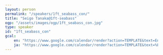 ```yaml
---
layout: person
permalink: "/speakers/1ft_seabass_con/"
title: "Seigo Tanaka@1ft-seabass"
ogp: "/assets/images/ogp/1ft_seabass_con.jpg"
type: speaker
id: "1ft_seabass_con"
gcal:
    en: "https://www.google.com/calendar/render?action=TEMPLATE&text=Enhancing+each+other+technologies+DevRel+tips%21+%7E+An+exciting+experience+as+a+dual-charged+technical+mentor+in+a+hackathon+%7E&dates=20230311T154000/20230311T161000&location=%E3%80%92220-0004+Kanagawa%2C+Yokohama%2C+Nishi+Ward%2C+Kitasaiwai%2C+2+Chome%E2%88%925%E2%88%9215+%E3%83%97%E3%83%AC%E3%83%9F%E3%82%A2%E6%A8%AA%E6%B5%9C%E8%A5%BF%E5%8F%A3%E3%83%93%E3%83%AB+4F&trp=true&details=https%3A%2F%2Fyokohama-2023.devrelcon.dev%2Fspeakers%2F1ft_seabass_con%2F&trp=undefined&trp=true&sprop="
    ja: "https://www.google.com/calendar/render?action=TEMPLATE&text=%E4%BA%92%E3%81%84%E3%81%AE%E6%8A%80%E8%A1%93%E3%82%92%E9%AB%98%E3%82%81%E5%90%88%E3%81%86+DevRel%E3%81%AE%E3%82%B3%E3%83%84%21+%7E+%E3%83%8F%E3%83%83%E3%82%AB%E3%82%BD%E3%83%B3%E3%81%A7%E6%8A%80%E8%A1%93%E6%8C%87%E5%B0%8E%E3%81%AE%E4%BA%8C%E5%88%80%E6%B5%81%E3%81%A8%E3%81%84%E3%81%86%E5%88%BA%E6%BF%80%E7%9A%84%E3%81%AA%E4%BD%93%E9%A8%93%E3%80%9C&dates=20230311T154000/20230311T161000&location=%E3%80%92220-0004+Kanagawa%2C+Yokohama%2C+Nishi+Ward%2C+Kitasaiwai%2C+2+Chome%E2%88%925%E2%88%9215+%E3%83%97%E3%83%AC%E3%83%9F%E3%82%A2%E6%A8%AA%E6%B5%9C%E8%A5%BF%E5%8F%A3%E3%83%93%E3%83%AB+4F&trp=true&details=https%3A%2F%2Fyokohama-2023.devrelcon.dev%2Fspeakers%2F1ft_seabass_con%2F&trp=undefined&trp=true&sprop="
---
```

